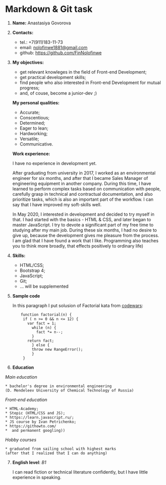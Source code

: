 Markdown & Git task
================================


1) **Name:** Anastasiya Govorova


2) **Contacts:**

    * tel.: +7(911)183-11-73 
    * email: nolofinwe1881@gmail.com
    * github: https://github.com/FinNolofinwe


3) **My objectives:**

    * get relevant knowleges in the field of Front-end Development;
    * get practical development skills;
    * find people who also interested in Front-end Development for mutual progress;
    * and, of couse, become a junior-dev ;)


    **My personal qualities:** 
    
    * Accurate;
    * Conscentious;
    * Determined;
    * Eager to lean;
    * Hardworking;
    * Versatile;
    * Communicative.


    **Work experience:**
    
    I have no experience in development yet.  

    After graduating from university in 2017, I worked as an environmental engineer for six months, and after
    that I became Sales Manager of engineering equipment in another company.  During this time, I have
    learned to perform complex tasks based on communication with people, carefully grasp in technical and
    contractual documentation, and also prioritize tasks, which is also an important part of the workflow.
    I can say that I have improved my soft-skills well.
 
    In May 2020, I interested in development and decided to try myself in that.  I had started with the
    basics - HTML & CSS, and later began to master JavaScript.  I try to devote a significant part of
    my free time to studying after my main job.  During these six months, I had no desire to give up, because
    the development gives me pleasure from the process.  I am glad that I have found a work that I like.
    Programming also teaches you to think more broadly, that effects positively to ordinary life)
    

4) **Skills:**

    * HTML/CSS;
    * Bootstrap 4;
    * JavaScript;
    * Git;
    * ... will be supplemented


5) **Sample code**

   In this paragraph I put solusion of Factorial kata from [codewars](https://www.codewars.com/):

```
       function factorial(n) {
        if ( n >= 0 && n <= 12) {
          var fact = 1;
            while (n) {
              fact *= n--;
            }
          return fact;
            } else {
            throw new RangeError();
            }
        } 

```

6) **Education**

_Main education_

    * bachelor's degree in environmental engineering 
    (D. Mendeleev University of Chemical Technology of Russia)

_Front-end education_

    * HTML-Academy;
    * Stepic (HTML/CSS and JS);
    * https://learn.javascript.ru/;
    * JS course by Ivan Petrichenko;
    * https://githowto.com/
    *  and permanent googling))

_Hobby courses_

    * graduated from sailing school with highest marks
    (after that I realized that I can do anything)

7) **English level**: _B1_

    I can read fiction or technical literature confidently, but I have little experience in speaking.
